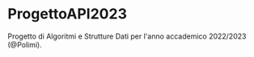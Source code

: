 # ProgettoAPI2023
Progetto di Algoritmi e Strutture Dati per l'anno accademico 2022/2023 (@Polimi).
